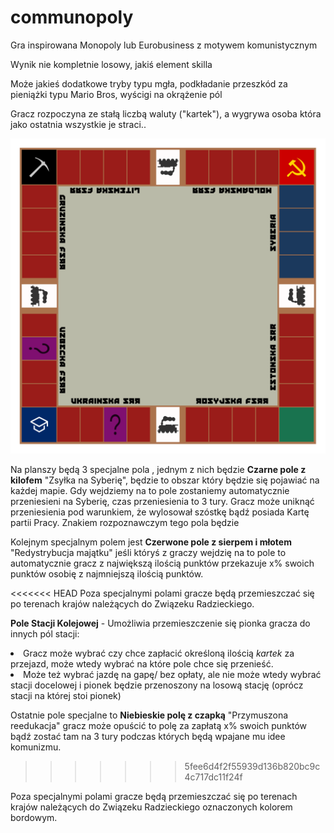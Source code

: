 # communopoly
Gra inspirowana Monopoly lub Eurobusiness z motywem komunistycznym

Wynik nie kompletnie losowy, jakiś element skilla

Może jakieś dodatkowe tryby typu mgła, podkładanie przeszkód za pieniążki typu Mario Bros, wyścigi na okrążenie pól

Gracz rozpoczyna ze stałą liczbą waluty ("kartek"), a wygrywa osoba która jako ostatnia wszystkie je straci..

![Prototyp planszy](./svg/plansza.svg)

Na planszy będą 3 specjalne pola ,  jednym z nich będzie <strong>Czarne pole z kilofem</strong> "Zsyłka na Syberię", będzie to obszar który będzie się pojawiać na każdej mapie.
Gdy wejdziemy na to pole zostaniemy automatycznie przeniesieni na Syberię, czas przeniesienia to 3 tury.
Gracz może uniknąć przeniesienia pod warunkiem, że wylosował szóstkę bądź posiada Kartę partii Pracy. Znakiem rozpoznawczym tego pola będzie

Kolejnym specjalnym polem jest <strong>Czerwone pole z sierpem i młotem</strong> "Redystrybucja majątku" jeśli któryś z graczy wejdzię na to pole to automatycznie gracz z największą ilością punktów przekazuje x% swoich punktów osobię z najmniejszą ilością punktów.


<<<<<<< HEAD
Poza specjalnymi polami gracze będą przemieszczać się po terenach krajów należących do Związeku Radzieckiego.

<b>Pole Stacji Kolejowej</b> - Umożliwia przemieszczenie się pionka gracza do innych pól stacji:
<li> Gracz może wybrać czy chce zapłacić określoną ilością <i>kartek</i> za przejazd, może wtedy wybrać na które pole chce się przenieść.
<li> Może też wybrać jazdę na gapę/ bez opłaty, ale nie może wtedy wybrać stacji docelowej i pionek będzie przenoszony na losową stację (oprócz stacji na której stoi pionek)

Ostatnie pole specjalne to <strong>Niebieskie polę z czapką</strong> "Przymuszona reedukacja" gracz może opuścić to polę za zapłatą x% swoich punktów bądź zostać tam na 3 tury podczas których będą wpajane mu idee komunizmu.
>>>>>>> 5fee6d4f2f55939d136b820bc9c4c717dc11f24f

Poza specjalnymi polami gracze będą przemieszczać się po terenach krajów należących do Związeku Radzieckiego oznaczonych kolorem bordowym.